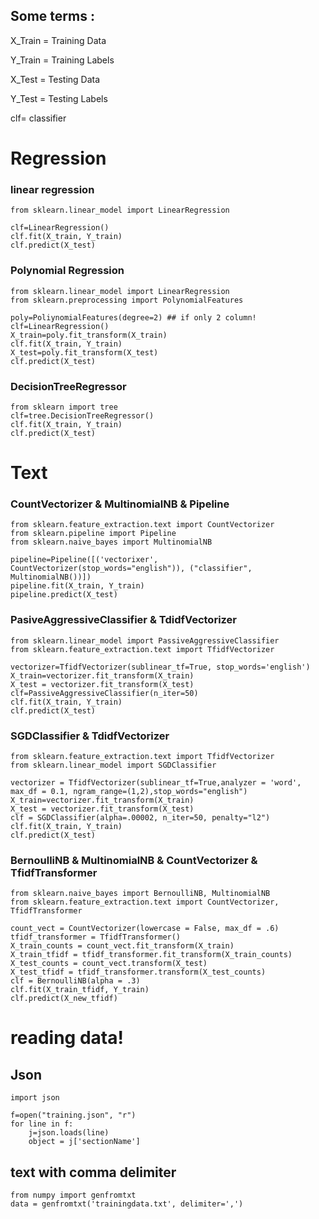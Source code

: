 ## Some terms :

X_Train = Training Data


Y_Train = Training Labels


X_Test = Testing Data


Y_Test = Testing Labels


clf= classifier


# Regression

### linear regression 
```(python)
from sklearn.linear_model import LinearRegression

clf=LinearRegression()
clf.fit(X_train, Y_train)
clf.predict(X_test)
```

### Polynomial Regression
```(python)
from sklearn.linear_model import LinearRegression
from sklearn.preprocessing import PolynomialFeatures

poly=PoliynomialFeatures(degree=2) ## if only 2 column!
clf=LinearRegression()
X_train=poly.fit_transform(X_train)
clf.fit(X_train, Y_train)
X_test=poly.fit_transform(X_test)
clf.predict(X_test)
```

### DecisionTreeRegressor
```(python)
from sklearn import tree
clf=tree.DecisionTreeRegressor()
clf.fit(X_train, Y_train)
clf.predict(X_test)
```

# Text

### CountVectorizer & MultinomialNB & Pipeline
```(python)
from sklearn.feature_extraction.text import CountVectorizer
from sklearn.pipeline import Pipeline
from sklearn.naive_bayes import MultinomialNB

pipeline=Pipeline([('vectorixer', CountVectorizer(stop_words="english")), ("classifier", MultinomialNB())])
pipeline.fit(X_train, Y_train)
pipeline.predict(X_test)
```

### PasiveAggressiveClassifier & TdidfVectorizer
```(python)
from sklearn.linear_model import PassiveAggressiveClassifier
from sklearn.feature_extraction.text import TfidfVectorizer

vectorizer=TfidfVectorizer(sublinear_tf=True, stop_words='english')
X_train=vectorizer.fit_transform(X_train)
X_test = vectorizer.fit_transform(X_test)
clf=PassiveAggressiveClassifier(n_iter=50)
clf.fit(X_train, Y_train)
clf.predict(X_test)
```
### SGDClassifier & TdidfVectorizer
```(python)
from sklearn.feature_extraction.text import TfidfVectorizer
from sklearn.linear_model import SGDClassifier

vectorizer = TfidfVectorizer(sublinear_tf=True,analyzer = 'word', max_df = 0.1, ngram_range=(1,2),stop_words="english")
X_train=vectorizer.fit_transform(X_train)
X_test = vectorizer.fit_transform(X_test)
clf = SGDClassifier(alpha=.00002, n_iter=50, penalty="l2")
clf.fit(X_train, Y_train)
clf.predict(X_test)
```
### BernoulliNB & MultinomialNB & CountVectorizer & TfidfTransformer
```(python)
from sklearn.naive_bayes import BernoulliNB, MultinomialNB
from sklearn.feature_extraction.text import CountVectorizer, TfidfTransformer

count_vect = CountVectorizer(lowercase = False, max_df = .6)
tfidf_transformer = TfidfTransformer()
X_train_counts = count_vect.fit_transform(X_train)
X_train_tfidf = tfidf_transformer.fit_transform(X_train_counts)
X_test_counts = count_vect.transform(X_test)
X_test_tfidf = tfidf_transformer.transform(X_test_counts)
clf = BernoulliNB(alpha = .3)
clf.fit(X_train_tfidf, Y_train)
clf.predict(X_new_tfidf)
```

# reading data!

## Json
```(python)
import json

f=open("training.json", "r")
for line in f:
	j=json.loads(line)
	object = j['sectionName']
```

## text with comma delimiter
```(python)
from numpy import genfromtxt
data = genfromtxt('trainingdata.txt', delimiter=',')
```